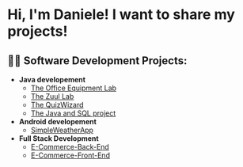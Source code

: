 <h1>Hi, I'm Daniele! I want to share my projects! </h1>

<h2>👨‍💻 Software Development Projects:</h2>

- <b>Java developement</b>
  - [The Office Equipment Lab](https://github.com/TheHandOfGod85/OfficeEquipmentLab)
  - [The Zuul Lab](https://github.com/TheHandOfGod85/TheZuulGame)
  - [The QuizWizard](https://github.com/TheHandOfGod85/TheQuizWizard)
  - [The Java and SQL project](https://github.com/TheHandOfGod85/JavaAndSql)
- <b>Android developement</b>
  - [SimpleWeatherApp](https://github.com/TheHandOfGod85/SimpleWeather)
- <b>Full Stack Development</b>
  - [E-Commerce-Back-End](https://github.com/TheHandOfGod85/e-commerce)
  - [E-Commerce-Front-End](https://github.com/TheHandOfGod85/angular-ecommerce)
